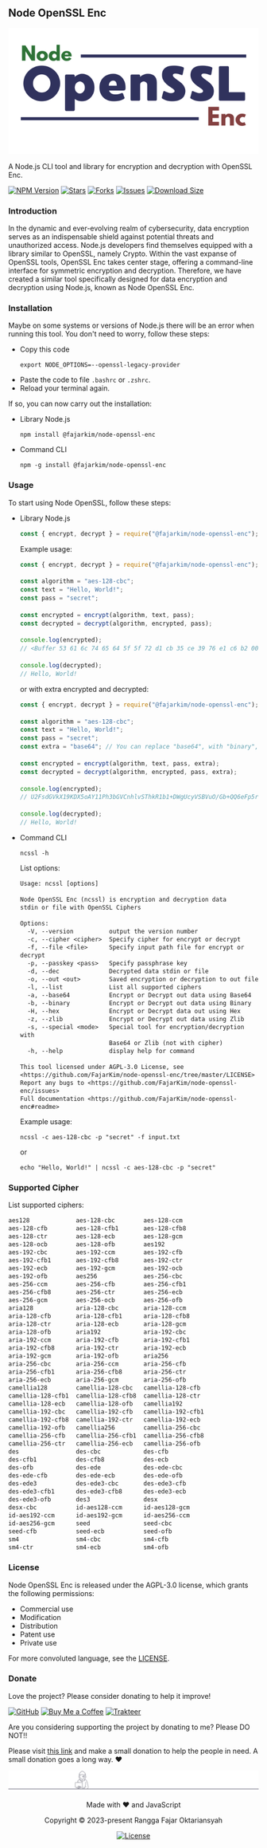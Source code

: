 ## Node OpenSSL Enc

![Logo](https://raw.githubusercontent.com/FajarKim/node-openssl-enc/master/image/logo.svg)

A Node.js CLI tool and library for encryption and decryption with OpenSSL Enc.

[![NPM Version](https://img.shields.io/npm/v/@fajarkim/node-openssl-enc?labelColor=302d41&color=ed8796&logoColor=d9e0ee&style=for-the-badge&logo=npm)](https://www.npmjs.com/package/@fajarkim/node-openssl-enc)
[![Stars](https://custom-icon-badges.demolab.com/github/stars/FajarKim/node-openssl-enc?label=Stars&logo=star&labelColor=302d41&color=c9cbff&logoColor=d9e0ee&style=for-the-badge)](https://github.com/FajarKim/node-openssl-enc/stargazers/)
[![Forks](https://custom-icon-badges.demolab.com/github/forks/FajarKim/node-openssl-enc?label=Forks&logo=fork&labelColor=302d41&color=b5e8e0&logoColor=d9e0ee&style=for-the-badge)](https://github.com/FajarKim/node-openssl-enc/network/members/)
[![Issues](https://custom-icon-badges.demolab.com/github/issues/FajarKim/node-openssl-enc?label=Issues&labelColor=302d41&color=f5a97f&logoColor=d9e0ee&logo=issue&style=for-the-badge)](https://github.com/FajarKim/node-openssl-enc/issues)
[![Download Size](https://custom-icon-badges.demolab.com/github/languages/code-size/FajarKim/node-openssl-enc?label=Download&logo=download&labelColor=302d41&color=b7bdf8&logoColor=d9e0ee&style=for-the-badge)](https://github.com/FajarKim/node-openssl-enc/archive/refs/heads/master.zip)

### Introduction

In the dynamic and ever-evolving realm of cybersecurity, data encryption serves as an indispensable shield against potential threats and unauthorized access. Node.js developers find themselves equipped with a library similar to OpenSSL, namely Crypto. Within the vast expanse of OpenSSL tools, OpenSSL Enc takes center stage, offering a command-line interface for symmetric encryption and decryption. Therefore, we have created a similar tool specifically designed for data encryption and decryption using Node.js, known as Node OpenSSL Enc.

### Installation
Maybe on some systems or versions of Node.js there will be an error when running this tool.  You don't need to worry, follow these steps:
- Copy this code
  ```shell
  export NODE_OPTIONS=--openssl-legacy-provider
  ```
- Paste the code to file `.bashrc` or `.zshrc`.
- Reload your terminal again.

If so, you can now carry out the installation:
- Library Node.js
  ```shell
  npm install @fajarkim/node-openssl-enc
  ```
- Command CLI
  ```shell
  npm -g install @fajarkim/node-openssl-enc
  ```

### Usage
To start using Node OpenSSL, follow these steps:
- Library Node.js
  ```javascript
  const { encrypt, decrypt } = require("@fajarkim/node-openssl-enc");
  ```
  Example usage:
  ```javascript
  const { encrypt, decrypt } = require("@fajarkim/node-openssl-enc");
  
  const algorithm = "aes-128-cbc";
  const text = "Hello, World!";
  const pass = "secret";
  
  const encrypted = encrypt(algorithm, text, pass);
  const decrypted = decrypt(algorithm, encrypted, pass);
  
  console.log(encrypted);
  // <Buffer 53 61 6c 74 65 64 5f 5f 72 d1 cb 35 ce 39 76 e1 c6 b2 00 88 d5 47 b5 d9 1d dc 76 7f 0f 0c c8 fb a7 3a d7 f2 f8 21 5f c8 31 5d 56 04 ac ab 06 b7>
  
  console.log(decrypted);
  // Hello, World!
  ```
  or with extra encrypted and decrypted:
  ```javascript
  const { encrypt, decrypt } = require("@fajarkim/node-openssl-enc");
  
  const algorithm = "aes-128-cbc";
  const text = "Hello, World!";
  const pass = "secret";
  const extra = "base64"; // You can replace "base64", with "binary", "hex", or "zlib"
  
  const encrypted = encrypt(algorithm, text, pass, extra);
  const decrypted = decrypt(algorithm, encrypted, pass, extra);
  
  console.log(encrypted);
  // U2FsdGVkX19KDX5oAY11Ph3bGVCnhlvSThkR1b1+DWgUcyVSBVuO/Gb+QQ6eFp5r
  
  console.log(decrypted);
  // Hello, World!
  ```
- Command CLI
  ```shell
  ncssl -h
  ```
  List options:
  ```text
  Usage: ncssl [options]

  Node OpenSSL Enc (ncssl) is encryption and decryption data
  stdin or file with OpenSSL Ciphers

  Options:
    -V, --version          output the version number
    -c, --cipher <cipher>  Specify cipher for encrypt or decrypt
    -f, --file <file>      Specify input path file for encrypt or decrypt
    -p, --passkey <pass>   Specify passphrase key
    -d, --dec              Decrypted data stdin or file
    -o, --out <out>        Saved encryption or decryption to out file
    -l, --list             List all supported ciphers
    -a, --base64           Encrypt or Decrypt out data using Base64
    -b, --binary           Encrypt or Decrypt out data using Binary
    -H, --hex              Encrypt or Decrypt data out using Hex
    -z, --zlib             Encrypt or Decrypt out data using Zlib
    -s, --special <mode>   Special tool for encryption/decryption with
                           Base64 or Zlib (not with cipher)
    -h, --help             display help for command

  This tool licensed under AGPL-3.0 License, see <https://github.com/FajarKim/node-openssl-enc/tree/master/LICENSE>
  Report any bugs to <https://github.com/FajarKim/node-openssl-enc/issues>
  Full documentation <https://github.com/FajarKim/node-openssl-enc#readme>
  ```
  Example usage:
  ```shell
  ncssl -c aes-128-cbc -p "secret" -f input.txt
  ```
  or
  ```shell
  echo "Hello, World!" | ncssl -c aes-128-cbc -p "secret"
  ```

### Supported Cipher
List supported ciphers:

```text
aes128             aes-128-cbc        aes-128-ccm
aes-128-cfb        aes-128-cfb1       aes-128-cfb8
aes-128-ctr        aes-128-ecb        aes-128-gcm
aes-128-ocb        aes-128-ofb        aes192
aes-192-cbc        aes-192-ccm        aes-192-cfb
aes-192-cfb1       aes-192-cfb8       aes-192-ctr
aes-192-ecb        aes-192-gcm        aes-192-ocb
aes-192-ofb        aes256             aes-256-cbc
aes-256-ccm        aes-256-cfb        aes-256-cfb1
aes-256-cfb8       aes-256-ctr        aes-256-ecb
aes-256-gcm        aes-256-ocb        aes-256-ofb
aria128            aria-128-cbc       aria-128-ccm
aria-128-cfb       aria-128-cfb1      aria-128-cfb8
aria-128-ctr       aria-128-ecb       aria-128-gcm
aria-128-ofb       aria192            aria-192-cbc
aria-192-ccm       aria-192-cfb       aria-192-cfb1
aria-192-cfb8      aria-192-ctr       aria-192-ecb
aria-192-gcm       aria-192-ofb       aria256
aria-256-cbc       aria-256-ccm       aria-256-cfb
aria-256-cfb1      aria-256-cfb8      aria-256-ctr
aria-256-ecb       aria-256-gcm       aria-256-ofb
camellia128        camellia-128-cbc   camellia-128-cfb
camellia-128-cfb1  camellia-128-cfb8  camellia-128-ctr
camellia-128-ecb   camellia-128-ofb   camellia192
camellia-192-cbc   camellia-192-cfb   camellia-192-cfb1
camellia-192-cfb8  camellia-192-ctr   camellia-192-ecb
camellia-192-ofb   camellia256        camellia-256-cbc
camellia-256-cfb   camellia-256-cfb1  camellia-256-cfb8
camellia-256-ctr   camellia-256-ecb   camellia-256-ofb
des                des-cbc            des-cfb
des-cfb1           des-cfb8           des-ecb
des-ofb            des-ede            des-ede-cbc
des-ede-cfb        des-ede-ecb        des-ede-ofb
des-ede3           des-ede3-cbc       des-ede3-cfb
des-ede3-cfb1      des-ede3-cfb8      des-ede3-ecb
des-ede3-ofb       des3               desx
desx-cbc           id-aes128-ccm      id-aes128-gcm
id-aes192-ccm      id-aes192-gcm      id-aes256-ccm
id-aes256-gcm      seed               seed-cbc
seed-cfb           seed-ecb           seed-ofb
sm4                sm4-cbc            sm4-cfb
sm4-ctr            sm4-ecb            sm4-ofb
```

### License
Node OpenSSL Enc is released under the AGPL-3.0 license, which grants the following permissions:
- Commercial use
- Modification
- Distribution
- Patent use
- Private use

For more convoluted language, see the [LICENSE](/LICENSE).

### Donate
Love the project? Please consider donating to help it improve!

[![GitHub](https://img.shields.io/badge/GitHub-Sponsor-blue?labelColor=302d41&color=f5bde6&logo=github&logoColor=d9e0ee&style=for-the-badge)](https://github.com/sponsors/FajarKim/)
[![Buy Me a Coffee](https://img.shields.io/badge/Buy%20Me%20A%20Coffee-Donate-blue?labelColor=302d41&color=eed49f&logo=buymeacoffee&logoColor=d9e0ee&style=for-the-badge)](https://buymeacoffee.com/fajarkim/)
[![Trakteer](https://custom-icon-badges.demolab.com/badge/Trakteer-Donate-blue?labelColor=302d41&color=ed8796&logo=trakteerid&logoColor=d9e0ee&style=for-the-badge)](https://trakteer.id/fajarkim/)

Are you considering supporting the project by donating to me? Please DO NOT!!

Please visit [this link](https://fajarkim.github.io/donate) and make a small donation to help the people in need. A small donation goes a long way. ❤️

<div align="center">
  <img src="https://raw.githubusercontent.com/FajarKim/FajarKim/master/images/line.svg?sanitize=true"/>
</div>

<p align="center">Made with ❤️ and JavaScript</p>
<p align="center">Copyright © 2023-present Rangga Fajar Oktariansyah</p>
<div align="center">
  <a href="/LICENSE"><img src="https://custom-icon-badges.demolab.com/github/license/FajarKim/node-openssl-enc?label=License&labelColor=302d41&color=91d7e3&logo=law&logoColor=d9e0ee&style=for-the-badge" alt="License"></a>
</div>
